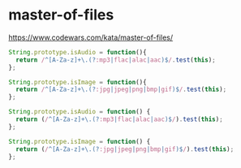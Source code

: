 # master-of-files
https://www.codewars.com/kata/master-of-files/


```javascript
String.prototype.isAudio = function(){
  return /^[A-Za-z]+\.(?:mp3|flac|alac|aac)$/.test(this);
};

String.prototype.isImage = function(){
  return /^[A-Za-z]+\.(?:jpg|jpeg|png|bmp|gif)$/.test(this);
};
```

```javascript
String.prototype.isAudio = function() {
  return (/^[A-Za-z]+\.(?:mp3|flac|alac|aac)$/).test(this);
};

String.prototype.isImage = function() {
  return (/^[A-Za-z]+\.(?:jpg|jpeg|png|bmp|gif)$/).test(this);
};
```
